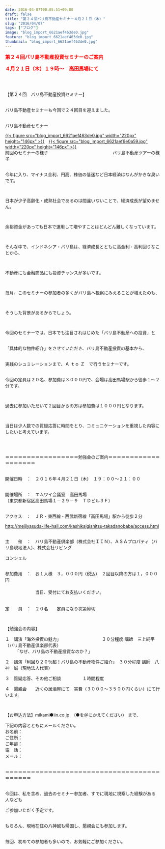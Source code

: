 ```yaml
---
date: 2016-04-07T00:05:51+09:00
draft: false
title: "第２４回バリ島不動産セミナー４月２１日（木）"
slug: "2016/04/07"
tags: ["ブログ"]
image: "blog_import_6621aef463de0.jpg"
feature: "blog_import_6621aef463de0.jpg"
thumbnail: "blog_import_6621aef463de0.jpg"
---
```

<p><font color="#ff0000" size="3"><strong>第２４回バリ島不動産投資セミナーのご案内</strong></font> <br/></p><p><font color="#ff0000" size="3"><strong>４月２１日（木）１９時～　高田馬場にて</strong></font></p><br/><br/><p>【第２４回　バリ島不動産投資セミナー】</p><p><br/>バリ島不動産セミナーも今回で２４回目を迎えました。</p><p><br/>バリ島不動産セミナー </p><p><a href="blog_import_6621aef5a33a5.jpg">{{< figure src="blog_import_6621aef463de0.jpg" width="220px" height="146px" >}}</a>　<a href="blog_import_6621aef844425.jpg">{{< figure src="blog_import_6621aef6e0a59.jpg" width="220px" height="146px" >}}</a><br/> 前回のセミナーの様子　　　　　　　　　　　　　　　バリ島不動産ツアーの様子</p><p><br/>今年に入り、マイナス金利、円高、株価の低迷など日本経済はなんがかきな臭いです。</p><br/><p>日本が少子高齢化・成熟社会であるのは間違いないことで、経済成長が望めません。</p><br/><p>余裕資金があっても日本で運用して増やすことはどんどん難しくなっています。</p><br/><p>そんな中で、インドネシア・バリ島は、経済成長とともに高金利・高利回りなことから、</p><br/><p>不動産にも金融商品にも投資チャンスが多いです。</p><br/><p>毎月、このセミナーの参加者の多くがバリ島へ視察にみえることが増えたのも、</p><br/><p>そうした背景があるからでしょう。</p><br/><p>今回のセミナーでは、日本でも注目されはじめた「バリ島不動産への投資」と</p><p><br/>「具体的な物件紹介」をさせていただき、バリ島不動産投資の基本から、</p><p><br/>実践のシュミレーションまで、Ａ ｔｏ Ｚ　で行うセミナーです。</p><p><br/>今回の定員は２０名、参加費は３０００円で、会場は高田馬場駅から徒歩１～２分です。</p><br/><p>過去に参加いただいて２回目からの方は参加費は１０００円となります。</p><br/><p>当日は少人数での質疑応答に時間をとり、コミュニケーションを重視した内容にしたいと考えています。</p><br/><br/><p>＝＝＝＝＝＝＝＝＝＝＝＝＝＝＝＝＝勉強会のご案内＝＝＝＝＝＝＝＝＝＝＝＝＝＝＝＝＝＝＝</p><p><br/>開催日時　：　２０１６年４月２１日（木）　１９：００～２１：００</p><p><br/>開催場所　：　エムワイ会議室　高田馬場<br/> （東京都新宿区高田馬場１－２９－９　ＴＤビル３Ｆ）</p><p><br/>アクセス　：　ＪＲ・東西線・西武新宿線「高田馬場」駅から徒歩２分</p><p><a href="http://meijiyasuda-life-hall.com/kashikaigishitsu-takadanobaba/access.html">http://meijiyasuda-life-hall.com/kashikaigishitsu-takadanobaba/access.html</a> </p><p><br/>主　　催　：　バリ島不動産倶楽部（株式会社ＩＩＮ）、ＡＳＡプロパティ（バリ島現地法人）、株式会社リビング</p><p>コンシェル</p><p><br/>参加費用　：　お１人様　３，０００円（税込）　２回目以降の方は１，０００円<br/>　　　　　　　<br/>　　　　　　　当日、受付にてお支払いください。<br/>　　　　　　　</p><p>定　　員　：　２０名　　定員になり次第締切</p><br/><p>【勉強会の内容】</p><p>１　講演「海外投資の魅力」　　　　　　　　　　３０分程度 講師　三上純平（バリ島不動産倶楽部代表）<br/> 　　 「なぜ、バリ島の不動産投資なのか？」</p><p>２　講演「利回り２０％超！バリ島の不動産物件ご紹介」　３０分程度 講師　八神　誠（現地法人代表）</p><p>３　質疑応答、その他ご相談　　　　　１時間程度</p><p>４　懇親会　　近くの居酒屋にて　実費（３０００～３５００円くらい）にて行います。</p><br/><p>【お申込方法】mikami●iin.co.jp　（●を＠にかえてください） まで、</p><p>下記の内容とともにメールください。<br/>お名前：<br/>ご住所：<br/>ご年齢：<br/> 電　話：<br/>メール：</p><p><br/>＝＝＝＝＝＝＝＝＝＝＝＝＝＝＝＝＝＝＝＝＝＝＝＝＝＝＝＝＝＝＝＝＝＝＝＝＝＝＝＝＝＝</p><p><br/>今回は、私を含め、過去のセミナー参加者、すでに現地に視察した経験がある人なども</p><p>ご参加いただく予定です。</p><p><br/>もちろん、現地在住の八神誠も帰国し、懇親会にも参加します。</p><p><br/>毎回、初めての参加者も多いので、お気軽にご参加ください。<br/></p>

